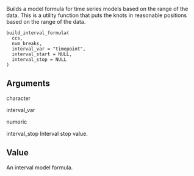 Builds a model formula for time series models based on the range of the data. This is a utility function that puts the knots in reasonable positions based on the range of the data.

    build_interval_formula(
      ccs,
      num_breaks,
      interval_var = "timepoint",
      interval_start = NULL,
      interval_stop = NULL
    )

Arguments
---------

character

interval\_var

numeric

interval\_stop Interval stop value.

Value
-----

An interval model formula.

